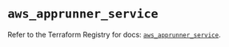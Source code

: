 # `aws_apprunner_service`

Refer to the Terraform Registry for docs: [`aws_apprunner_service`](https://registry.terraform.io/providers/hashicorp/aws/5.63.0/docs/resources/apprunner_service).
